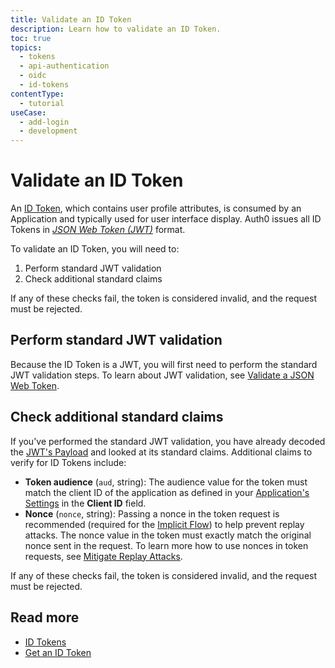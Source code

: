 ```yaml
---
title: Validate an ID Token
description: Learn how to validate an ID Token.
toc: true
topics:
  - tokens
  - api-authentication
  - oidc
  - id-tokens
contentType:
  - tutorial
useCase:
  - add-login
  - development
---
```

# Validate an ID Token 

An [ID Token](/tokens/id-tokens), which contains user profile attributes, is consumed by an Application and typically used for user interface display. Auth0 issues all ID Tokens in <dfn data-key="json-web-token">[JSON Web Token (JWT)](/jwt)</dfn> format.

To validate an ID Token, you will need to:

1. Perform standard JWT validation
2. Check additional standard claims

If any of these checks fail, the token is considered invalid, and the request must be rejected.

## Perform standard JWT validation

Because the ID Token is a JWT, you will first need to perform the standard JWT validation steps. To learn about JWT validation, see [Validate a JSON Web Token](/tokens/guides/jwt/validate-jwt).

## Check additional standard claims

If you've performed the standard JWT validation, you have already decoded the [JWT's Payload](/tokens/reference/jwt/jwt-structure#payload) and looked at its standard claims. Additional claims to verify for ID Tokens include:

* **Token audience** (`aud`, string): The audience value for the token must match the client ID of the application as defined in your [Application's Settings](${manage_url}/#/applications) in the **Client ID** field.
* **Nonce** (`nonce`, string): Passing a nonce in the token request is recommended (required for the [Implicit Flow](/flows/concepts/implicit)) to help prevent replay attacks. The nonce value in the token must exactly match the original nonce sent in the request. To learn more how to use nonces in token requests, see [Mitigate Replay Attacks](/api-auth/tutorials/nonce).

If any of these checks fail, the token is considered invalid, and the request must be rejected.

## Read more

* [ID Tokens](/tokens/id-tokens)
* [Get an ID Token](/tokens/guides/id-token/get-id-tokens)
